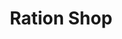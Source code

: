 ---
title: "Ration Shop"
url: /ernakulam/ration-shop-vypin-pallippuram-road-2/
shop: convenience
---